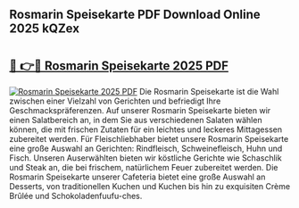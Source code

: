 ## Rosmarin Speisekarte PDF Download Online 2025 kQZex

# <h2><a href="http://gc7pmsv.nevu.top/?p=Rosmarin+Speisekarte">🔗 👉🔴 Rosmarin Speisekarte 2025 PDF</a></h2>

[![Rosmarin Speisekarte 2025 PDF](https://i.imgur.com/dBaPXMq.png)](http://gc7pmsv.nevu.top/?p=Rosmarin+Speisekarte)
Die Rosmarin Speisekarte ist die Wahl zwischen einer Vielzahl von Gerichten und befriedigt Ihre Geschmackspräferenzen. Auf unserer Rosmarin Speisekarte bieten wir einen Salatbereich an, in dem Sie aus verschiedenen Salaten wählen können, die mit frischen Zutaten für ein leichtes und leckeres Mittagessen zubereitet werden. Für Fleischliebhaber bietet unsere Rosmarin Speisekarte eine große Auswahl an Gerichten: Rindfleisch, Schweinefleisch, Huhn und Fisch. Unseren Auserwählten bieten wir köstliche Gerichte wie Schaschlik und Steak an, die bei frischem, natürlichem Feuer zubereitet werden. Die Rosmarin Speisekarte unserer Cafeteria bietet eine große Auswahl an Desserts, von traditionellen Kuchen und Kuchen bis hin zu exquisiten Crème Brûlée und Schokoladenfuufu-ches.
